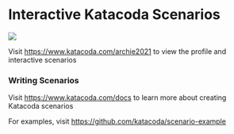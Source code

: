 # Interactive Katacoda Scenarios

[![](http://shields.katacoda.com/katacoda/archie2021/count.svg)](https://www.katacoda.com/archie2021 "Get your profile on Katacoda.com")

Visit https://www.katacoda.com/archie2021 to view the profile and interactive scenarios

### Writing Scenarios
Visit https://www.katacoda.com/docs to learn more about creating Katacoda scenarios

For examples, visit https://github.com/katacoda/scenario-example
